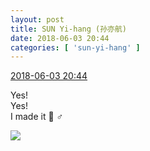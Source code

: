```yaml
---
layout: post
title: SUN Yi-hang (孙亦航)
date: 2018-06-03 20:44
categories: [ 'sun-yi-hang' ]
---
```


<div class="weibo-info">
  <a href="https://weibo.com/2565158051/GjGNhjvOC">2018-06-03 20:44</a>
</div>

Yes!  
Yes!  
I made it 🙆 ♂️

<!-- more -->

<a href="http://wx3.sinaimg.cn/mw690/98e534a3gy1fry9zbf50aj22bc2bdb29.jpg">
  <img class="weibo-pic-preview" src="http://wx3.sinaimg.cn/orj360/98e534a3gy1fry9zbf50aj22bc2bdb29.jpg" />
</a>
